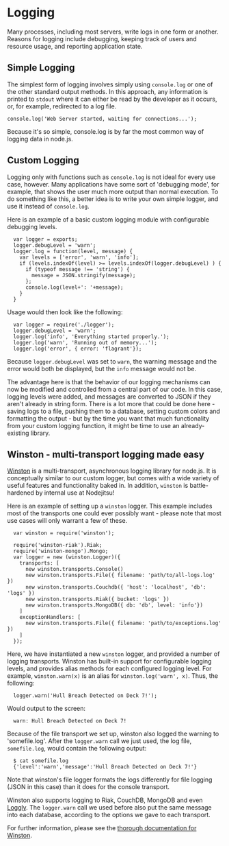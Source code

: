 # Logging

Many processes, including most servers, write logs in one form or another. Reasons for logging include debugging, keeping track of users and resource usage, and reporting application state.

## Simple Logging

The simplest form of logging involves simply using `console.log` or one of the other standard output methods. In this approach, any information is printed to `stdout` where it can either be read by the developer as it occurs, or, for example, redirected to a log file. 

    console.log('Web Server started, waiting for connections...');

Because it's so simple, console.log is by far the most common way of logging data in node.js.

## Custom Logging

Logging only with functions such as `console.log` is not ideal for every use case, however.  Many applications have some sort of 'debugging mode', for example, that shows the user much more output than normal execution.  To do something like this, a better idea is to write your own simple logger, and use it instead of `console.log`. 

Here is an example of a basic custom logging module with configurable debugging levels.

      var logger = exports;
      logger.debugLevel = 'warn';
      logger.log = function(level, message) {
        var levels = ['error', 'warn', 'info'];
        if (levels.indexOf(level) >= levels.indexOf(logger.debugLevel) ) {
          if (typeof message !== 'string') {
            message = JSON.stringify(message);
          };
          console.log(level+': '+message);
        }
      }

Usage would then look like the following:

      var logger = require('./logger');
      logger.debugLevel = 'warn';
      logger.log('info', 'Everything started properly.');
      logger.log('warn', 'Running out of memory...');
      logger.log('error', { error: 'flagrant'});
    
Because `logger.debugLevel` was set to `warn`, the warning message and the error would both be displayed, but the `info` message would not be.

The advantage here is that the behavior of our logging mechanisms can now be modified and controlled from a central part of our code. In this case, logging levels were added, and messages are converted to JSON if they aren't already in string form. There is a lot more that could be done here - saving logs to a file, pushing them to a database, setting custom colors and formatting the output - but by the time you want that much functionality from your custom logging function, it might be time to use an already-existing library.

## Winston - multi-transport logging made easy

[Winston](https://github.com/indexzero/winston) is a multi-transport, asynchronous logging library for node.js.  It is conceptually similar to our custom logger, but comes with a wide variety of useful features and functionality baked in. In addition, `winston` is battle-hardened by internal use at Nodejitsu!

Here is an example of setting up a `winston` logger.  This example includes most of the transports one could ever possibly want - please note that most use cases will only warrant a few of these.

      var winston = require('winston');

      require('winston-riak').Riak;
      require('winston-mongo').Mongo;
      var logger = new (winston.Logger)({
        transports: [
          new winston.transports.Console()
          new winston.transports.File({ filename: 'path/to/all-logs.log' })
          new winston.transports.Couchdb({ 'host': 'localhost', 'db': 'logs' })
          new winston.transports.Riak({ bucket: 'logs' })
          new winston.transports.MongoDB({ db: 'db', level: 'info'})
        ]
        exceptionHandlers: [
          new winston.transports.File({ filename: 'path/to/exceptions.log' })
        ]
      });

Here, we have instantiated a new `winston` logger, and provided a number of logging transports.  Winston has built-in support for configurable logging levels, and provides alias methods for each configured logging level.  For example, `winston.warn(x)` is an alias for `winston.log('warn', x)`.  Thus, the following:

      logger.warn('Hull Breach Detected on Deck 7!'); 

Would output to the screen:

      warn: Hull Breach Detected on Deck 7!

Because of the file transport we set up, winston also logged the warning to 'somefile.log'.  After the `logger.warn` call we just used, the log file, `somefile.log`, would contain the following output:

      $ cat somefile.log 
      {'level':'warn','message':'Hull Breach Detected on Deck 7!'}

Note that winston's file logger formats the logs differently for file logging (JSON in this case) than it does for the console transport.

Winston also supports logging to Riak, CouchDB, MongoDB and even [Loggly](http://loggly.com).  The `logger.warn` call we used before also put the same message into each database, according to the options we gave to each transport.

For further information, please see the [thorough documentation for Winston](https://github.com/flatiron/winston).